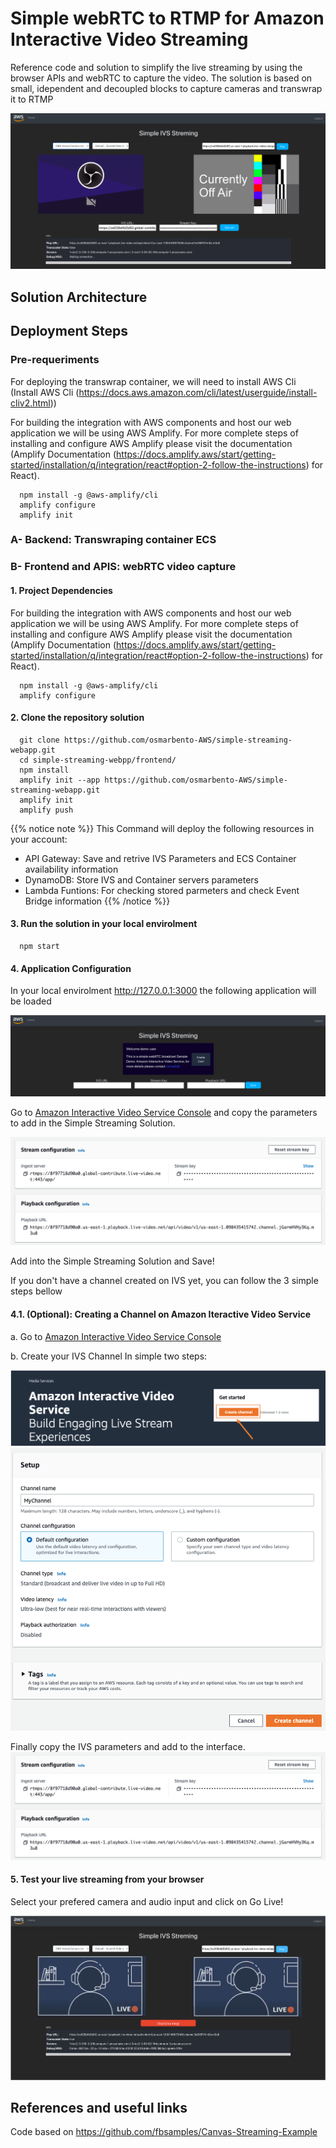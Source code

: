 # Simple webRTC to RTMP for Amazon Interactive Video Streaming

Reference code and solution to simplify the live streaming by using the browser APIs and webRTC to capture the video.
The solution is based on small, idependent and decoupled blocks to capture cameras and transwrap it to RTMP 

<img src="doc/front.png" alt="Application Frontend" />

## Solution Architecture

## Deployment Steps

### Pre-requeriments

For deploying the transwrap container, we will need to install AWS Cli (Install AWS Cli (https://docs.aws.amazon.com/cli/latest/userguide/install-cliv2.html))

For building the integration with AWS components and host our web application we will be using AWS Amplify. 
For more complete steps of installing and configure AWS Amplify please visit the documentation (Amplify Documentation (https://docs.amplify.aws/start/getting-started/installation/q/integration/react#option-2-follow-the-instructions) for React). 

```
  npm install -g @aws-amplify/cli
  amplify configure
  amplify init
```

### A- Backend: Transwraping container ECS 


### B- Frontend and APIS: webRTC video capture 

#### 1. Project Dependencies

For building the integration with AWS components and host our web application we will be using AWS Amplify. 
For more complete steps of installing and configure AWS Amplify please visit the documentation (Amplify Documentation (https://docs.amplify.aws/start/getting-started/installation/q/integration/react#option-2-follow-the-instructions) for React). 

```
  npm install -g @aws-amplify/cli
  amplify configure
```

#### 2. Clone the repository solution

```
  git clone https://github.com/osmarbento-AWS/simple-streaming-webapp.git
  cd simple-streaming-webpp/frontend/
  npm install
  amplify init --app https://github.com/osmarbento-AWS/simple-streaming-webapp.git
  amplify init
  amplify push
```

{{% notice note %}}
This Command will deploy the following resources in your account:
- API Gateway: Save and retrive IVS Parameters and ECS Container availability information
- DynamoDB: Store IVS and Container servers parameters
- Lambda Funtions: For checking stored parmeters and check Event Bridge information 
{{% /notice %}}

#### 3. Run the solution in your local envirolment

```
  npm start
```

#### 4. Application Configuration
In your local envirolment http://127.0.0.1:3000 the following application will be loaded

<img src="doc/IVSParam.png" alt="IVS Parameters" />

Go to [Amazon Interactive Video Service Console](https://console.aws.amazon.com/ivs/) and copy the parameters to add in the Simple Streaming Solution.

<img src="doc/IVSCopy.png" alt="Copy Parameters" />

Add into the Simple Streaming Solution and Save!


If you don't have a channel created on IVS yet, you can follow the 3 simple steps bellow

#### 4.1. (Optional): Creating a Channel on Amazon Iteractive Video Service

a. Go to [Amazon Interactive Video Service Console](https://console.aws.amazon.com/ivs/)

b. Create your IVS Channel
In simple two steps:

<img src="doc/IVSCreateChannel_1.png" alt="IVS Parameters" />
<img src="doc/IVSCreateChannel_2.png" alt="IVS Parameters" />

Finally copy the IVS parameters and add to the interface.
<img src="doc/IVSCopy.png" alt="Copy Parameters" />

#### 5. Test your live streaming from your browser

Select your prefered camera and audio input and click on Go Live!

<img src="doc/ISSSLive.png" alt="You Are Live" />

## References and useful links

Code based on https://github.com/fbsamples/Canvas-Streaming-Example

